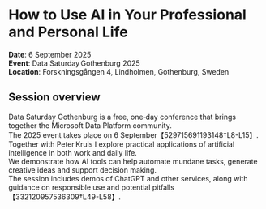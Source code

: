 # How to Use AI in Your Professional and Personal Life

**Date**: 6 September 2025  
**Event**: Data Saturday Gothenburg 2025  
**Location**: Forskningsgången 4, Lindholmen, Gothenburg, Sweden  

## Session overview

Data Saturday Gothenburg is a free, one‑day conference that brings together the Microsoft Data Platform community.  
The 2025 event takes place on 6 September【529715691193148†L8-L15】.  
Together with Peter Kruis I explore practical applications of artificial intelligence in both work and daily life.  
We demonstrate how AI tools can help automate mundane tasks, generate creative ideas and support decision making.  
The session includes demos of ChatGPT and other services, along with guidance on responsible use and potential pitfalls【332120957536309†L49-L58】.
